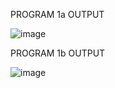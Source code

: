 PROGRAM 1a OUTPUT


![image](https://github.com/user-attachments/assets/b3baa938-5d54-411c-8a2c-639373919a6b)

PROGRAM 1b OUTPUT


![image](https://github.com/user-attachments/assets/a2561be8-2dea-47b4-8e51-64001b4c1934)
